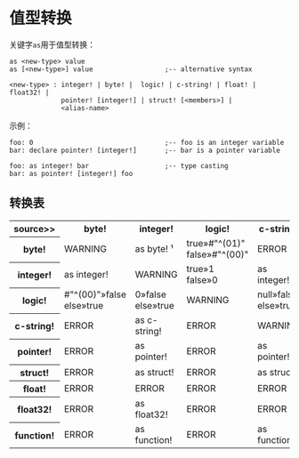 # 值型转换

关键字`as`用于值型转换：
```
as <new-type> value
as [<new-type>] value                  ;-- alternative syntax

<new-type> : integer! | byte! |  logic! | c-string! | float! | float32! |
             pointer! [integer!] | struct! [<members>] |
             <alias-name>
```

示例：

```
foo: 0                                 ;-- foo is an integer variable
bar: declare pointer! [integer!]       ;-- bar is a pointer variable

foo: as integer! bar                   ;-- type casting
bar: as pointer! [integer!] foo
```

## 转换表

<div align="center">
<table class="matrix">
<tr>

<th id="matrix-start">source&gt;&gt;</th>
<th>byte!</th>
<th>integer!</th>
<th>logic!</th>
<th>c-string!</th>
<th>pointer!</th>
<th>struct!</th>
<th>float!</th>
<th>float32!</th>
<th>function!</th>
</tr><tr>

<th>byte!</th>
<td class="warn">WARNING</td>
<td class="allow">as byte! &sup1;</td>
<td class="allow">true<span class="arrow">&raquo;</span>#"^(01)"<br>false<span class="arrow">&raquo;</span>#"^(00)"</td>
<td class="deny">ERROR</td>
<td class="deny">ERROR</td>
<td class="deny">ERROR</td>
<td class="deny">ERROR</td>
<td class="deny">ERROR</td>
<td class="deny">ERROR</td>
</tr><tr>

<th>integer!</th>
<td class="allow">as integer!</td>
<td class="warn">WARNING</td>
<td class="allow">true<span class="arrow">&raquo;</span>1<br>false<span class="arrow">&raquo;</span>0</td>
<td class="allow">as integer!</td>
<td class="allow">as integer!</td>
<td class="allow">as integer!</td>
<td class="deny">ERROR</td>
<td class="allow">as integer!</td>
<td class="allow">as integer!</td>
</tr><tr>

<th>logic!</th>
<td class="allow">#"^(00)"<span class="arrow">&raquo;</span>false<br>else<span class="arrow">&raquo;</span>true</td>
<td class="allow">0<span class="arrow">&raquo;</span>false<br>else<span class="arrow">&raquo;</span>true</td>
<td class="warn">WARNING</td>
<td class="allow">null<span class="arrow">&raquo;</span>false<br>else<span class="arrow">&raquo;</span>true</td>
<td class="allow">null<span class="arrow">&raquo;</span>false<br>else<span class="arrow">&raquo;</span>true</td>
<td class="allow">null<span class="arrow">&raquo;</span>false<br>else<span class="arrow">&raquo;</span>true</td>
<td class="deny">ERROR</td>
<td class="deny">ERROR</td>
<td class="deny">ERROR</td>
</tr><tr>

<th>c-string!</th>
<td class="deny">ERROR</td>
<td class="allow">as c-string!</td>
<td class="deny">ERROR</td>
<td class="warn">WARNING</td>
<td class="allow">as c-string!</td>
<td class="allow">as c-string!</td>
<td class="deny">ERROR</td>
<td class="deny">ERROR</td>
<td class="deny">ERROR</td>
</tr><tr>

<th>pointer!</th>
<td class="deny">ERROR</td>
<td class="allow">as pointer!</td>
<td class="deny">ERROR</td>
<td class="allow">as pointer!</td>
<td class="warn">WARNING</td>
<td class="allow">as pointer!</td>
<td class="deny">ERROR</td>
<td class="deny">ERROR</td>
<td class="deny">ERROR</td>
</tr><tr>

<th>struct!</th>
<td class="deny">ERROR</td>
<td class="allow">as struct!</td>
<td class="deny">ERROR</td>
<td class="allow">as struct!</td>
<td class="allow">as struct!</td>
<td class="warn">WARNING</td>
<td class="deny">ERROR</td>
<td class="deny">ERROR</td>
<td class="deny">ERROR</td>
</tr>

<th>float!</th>
<td class="deny">ERROR</td>
<td class="deny">ERROR</td>
<td class="deny">ERROR</td>
<td class="deny">ERROR</td>
<td class="deny">ERROR</td>
<td class="deny">ERROR</td>
<td class="warn">WARNING</td>
<td class="allow">to float!</td>
<td class="deny">ERROR</td>
</tr>

<th>float32!</th>
<td class="deny">ERROR</td>
<td class="allow">as float32!</td>
<td class="deny">ERROR</td>
<td class="deny">ERROR</td>
<td class="deny">ERROR</td>
<td class="deny">ERROR</td>
<td class="allow">to float32!</td>
<td class="warn">WARNING</td>
<td class="deny">ERROR</td>
</tr>

<th>function!</th>
<td class="deny">ERROR</td>
<td class="allow">as function!</td>
<td class="deny">ERROR</td>
<td class="allow">as function!</td>
<td class="allow">as function!</td>
<td class="allow">as function!</td>
<td class="deny">ERROR</td>
<td class="deny">ERROR</td>
<td class="allow">as function!</td>
</tr>

</table>
</div>
